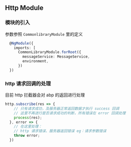 ## Http Module

### 模块的引入
参数参照 `CommonlibraryModule` 里的定义
```typescript
  @NgModule({
    imports: [
      CommonLibraryModule.forRoot({
        messageService: MessageService,
        environment,
      })
  })
```

### http 请求回调的处理
目前 http 拦截器会对 abp 的返回进行处理
```typescript
http.subscribe(res => {
    // 只有请求成功，及服务器正常返回数据才执行 success 回调
    // 这里不再进行是否请求成功的判断，所有错误在 error 回调处理
    process(res);
  }, error => {
    // 在这里处理：
    // http 请求错误、服务器返回错误 eg：请求参数错误
    throw error;
  })
```


